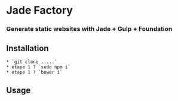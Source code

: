 # Jade Factory
### Generate static websites with Jade + Gulp + Foundation


## Installation
    * `git clone .....`
    * etape 1 ? `sudo npm i`
    * etape 1 ? `bower i`

## Usage



